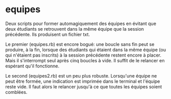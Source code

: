 # equipes
Deux scripts pour former automagiquement des équipes en évitant que deux étudiants se retrouvent dans la même équipe que la session précédente. Ils produisent un fichier txt.

Le premier (equipes.rb) est encore bogué: une boucle sans fin peut se produire, à la fin, lorsque des étudiants qui étaient dans la même équipe (ou qui n'étaient pas inscrits) à la session précédente restent encore à placer. Mais il s'interrompt seul après cinq boucles à vide. Il suffit de le relancer en espérant qu'il fonctionne.

Le second (equipes2.rb) est un peu plus robuste. Lorsqu'une équipe ne peut être formée, une indication est imprimée dans le terminal et l'équipe reste vide. Il faut alors le relancer jusqu'à ce que toutes les équipes soient comblées.
